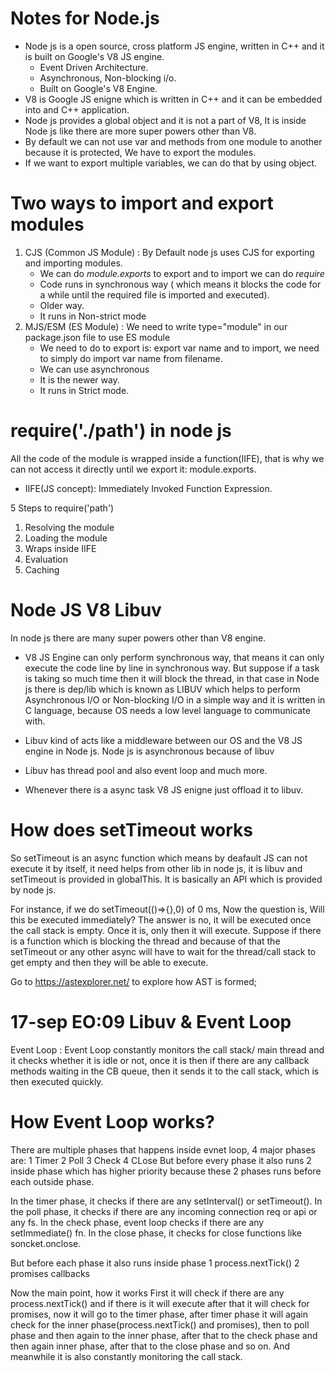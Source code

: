 # Notes for Node.js

- Node js is a open source, cross platform JS engine, written in C++ and it is built on Google's V8 JS engine.
  - Event Driven Architecture.
  - Asynchronous, Non-blocking i/o.
  - Built on Google's V8 Engine.
- V8 is Google JS enigne which is written in C++ and it can be embedded into and C++ application.
- Node js provides a global object and it is not a part of V8, It is inside Node js like there are more super powers other than V8.
- By default we can not use var and methods from one module to another because it is protected, We have to export the modules.
- If we want to export multiple variables, we can do that by using object.

# Two ways to import and export modules

1. CJS (Common JS Module) : By Default node js uses CJS for exporting and importing modules.
   - We can do *module.exports* to export and to import we can do *require*
   - Code runs in synchronous way ( which means it blocks the code for a while until the required file is imported and executed).
   - Older way.
   - It runs in Non-strict mode
2. MJS/ESM (ES Module) : We need to write type="module" in our package.json file to use ES module
   - We need to do to export is: export var name and to import, we need to simply do import var name from filename.
   - We can use asynchronous 
   - It is the newer way.
   - It runs in Strict mode.

# require('./path') in node js

All the code of the module is wrapped inside a function(IIFE), that is why we can not access it directly until we export it: module.exports.
 - IIFE(JS concept): Immediately Invoked Function Expression.    

5 Steps to require('path')
 1. Resolving the module
 2. Loading the module
 3. Wraps inside IIFE
 4. Evaluation
 5. Caching
 
 # Node JS V8 Libuv
 
In node js there are many super powers other than V8 engine. 

- V8 JS Engine can only perform synchronous way, that means it can only execute the code line by line in synchronous way. But suppose if a task is taking so much time then it will block the thread, in that case in Node js there is dep/lib which is known as LIBUV which helps to perform Asynchronous I/O or Non-blocking I/O in a simple way and it is written in C language, because OS needs a low level language to communicate with.

- Libuv kind of acts like a middleware between our OS and the V8 JS engine in Node js. Node js is asynchronous because of libuv
 - Libuv has thread pool and also event loop and much more.

- Whenever there is a async task V8 JS enigne just offload it to libuv.

# How does setTimeout works

So setTimeout is an async function which means by deafault JS can not execute it by itself, it need helps from other lib in node js, it is libuv and setTimeout is provided in globalThis. It is basically an API which is provided by node js.

For instance, if we do setTimeout(()=>{},0) of 0 ms, Now the question is, Will this be executed immediately?
The answer is no, it will be executed once the call stack is empty. Once it is, only then it will execute.
Suppose if there is a function which is blocking the thread and because of that the setTimeout or any other async will have to wait for the thread/call stack to get empty and then they will be able to execute.

Go to https://astexplorer.net/ to explore how AST is formed;

# 17-sep EO:09 Libuv & Event Loop

Event Loop : Event Loop constantly monitors the call stack/ main thread and it checks whether it is idle or not, once it is then if there are any callback methods waiting in the CB queue, then it sends it to the call stack, which is then executed quickly.

 # How Event Loop works?
 There are multiple phases that happens inside evnet loop, 4 major phases are:
  1 Timer 2 Poll 3 Check 4 CLose
But before every phase it also runs 2 inside phase which has higher priority because these 2 phases runs before each outside phase.

In the timer phase, it checks if there are any setInterval() or setTimeout().
In the poll phase, it checks if there are any incoming connection req or api or any fs.
In the check phase, event loop checks if there are any setImmediate() fn.
In the close phase, it checks for close functions like soncket.onclose.

But before each phase it also runs inside phase
1 process.nextTick()
2 promises callbacks

Now the main point, how it works
First it will check if there are any process.nextTick() and if there is it will execute after that it will check for promises, now it will go to the timer phase, after timer phase it will again check for the inner phase(process.nextTick() and promises), then to poll phase and then again to the inner phase, after that to the check phase and then again inner phase, after that to the close phase and so on.
And meanwhile it is also constantly monitoring the call stack.
